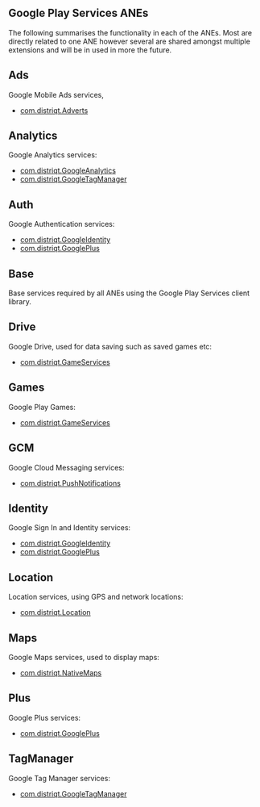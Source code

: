 
## Google Play Services ANEs

The following summarises the functionality in each of the ANEs. 
Most are directly related to one ANE however several are shared amongst multiple extensions 
and will be in used in more the future.


## Ads

Google Mobile Ads services, 
- [com.distriqt.Adverts](http://airnativeextensions.com/extension/com.distriqt.Adverts)


## Analytics

Google Analytics services:
- [com.distriqt.GoogleAnalytics](http://airnativeextensions.com/extension/com.distriqt.GoogleAnalytics)
- [com.distriqt.GoogleTagManager](http://airnativeextensions.com/extension/com.distriqt.GoogleTagManager)


## Auth

Google Authentication services:
- [com.distriqt.GoogleIdentity](http://airnativeextensions.com/extension/com.distriqt.GoogleIdentity)
- [com.distriqt.GooglePlus](http://airnativeextensions.com/extension/com.distriqt.GooglePlus)


## Base

Base services required by all ANEs using the Google Play Services client library.


## Drive

Google Drive, used for data saving such as saved games etc:
- [com.distriqt.GameServices](http://airnativeextensions.com/extension/com.distriqt.GameServices)


## Games

Google Play Games:
- [com.distriqt.GameServices](http://airnativeextensions.com/extension/com.distriqt.GameServices)


## GCM

Google Cloud Messaging services:
- [com.distriqt.PushNotifications](http://airnativeextensions.com/extension/com.distriqt.PushNotifications)


## Identity

Google Sign In and Identity services:
- [com.distriqt.GoogleIdentity](http://airnativeextensions.com/extension/com.distriqt.GoogleIdentity)
- [com.distriqt.GooglePlus](http://airnativeextensions.com/extension/com.distriqt.GooglePlus)


## Location

Location services, using GPS and network locations:
- [com.distriqt.Location](http://airnativeextensions.com/extension/com.distriqt.Location)


## Maps

Google Maps services, used to display maps:
- [com.distriqt.NativeMaps](http://airnativeextensions.com/extension/com.distriqt.NativeMaps)


## Plus

Google Plus services:
- [com.distriqt.GooglePlus](http://airnativeextensions.com/extension/com.distriqt.GooglePlus)



## TagManager

Google Tag Manager services:
- [com.distriqt.GoogleTagManager](http://airnativeextensions.com/extension/com.distriqt.GoogleTagManager)



